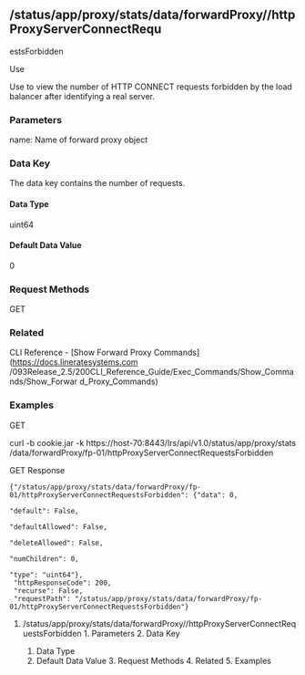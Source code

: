 ## /status/app/proxy/stats/data/forwardProxy/<name>/httpProxyServerConnectRequ
estsForbidden

Use

Use to view the number of HTTP CONNECT requests forbidden by the load balancer
after identifying a real server.

### Parameters

name: Name of forward proxy object

### Data Key

The data key contains the number of requests.

#### Data Type

uint64

#### Default Data Value

0

### Request Methods

GET

### Related

CLI Reference - [Show Forward Proxy Commands](https://docs.lineratesystems.com
/093Release_2.5/200CLI_Reference_Guide/Exec_Commands/Show_Commands/Show_Forwar
d_Proxy_Commands)

### Examples

GET

curl -b cookie.jar -k https://host-70:8443/lrs/api/v1.0/status/app/proxy/stats
/data/forwardProxy/fp-01/httpProxyServerConnectRequestsForbidden

GET Response

    
    {"/status/app/proxy/stats/data/forwardProxy/fp-01/httpProxyServerConnectRequestsForbidden": {"data": 0,
                                                                                                  "default": False,
                                                                                                  "defaultAllowed": False,
                                                                                                  "deleteAllowed": False,
                                                                                                  "numChildren": 0,
                                                                                                  "type": "uint64"},
     "httpResponseCode": 200,
     "recurse": False,
     "requestPath": "/status/app/proxy/stats/data/forwardProxy/fp-01/httpProxyServerConnectRequestsForbidden"}
    

  1. /status/app/proxy/stats/data/forwardProxy/<name>/httpProxyServerConnectRequestsForbidden
    1. Parameters
    2. Data Key
      1. Data Type
      2. Default Data Value
    3. Request Methods
    4. Related
    5. Examples

